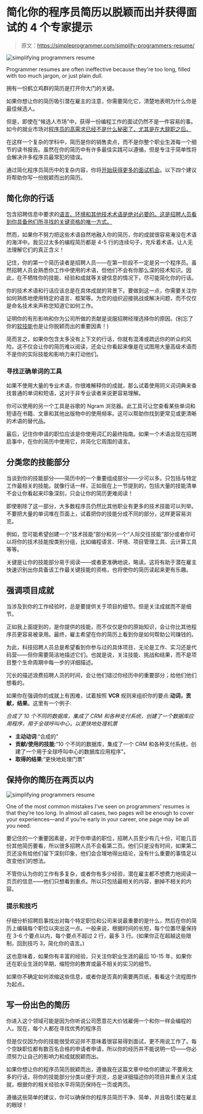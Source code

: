 # 简化你的程序员简历以脱颖而出并获得面试的 4 个专家提示

> 原文：<https://simpleprogrammer.com/simplify-programmers-resume/>

![simplifying programmers resume](img/a24eccd84d334ae7e4651f0580800320.png)

Programmer resumes are often ineffective because they're too long, filled with too much jargon, or just plain dull.

拥有一份鹤立鸡群的简历是打开你大门的关键。

如果你想让你的简历吸引潜在雇主的注意，你需要简化它，清楚地表明为什么你是最佳候选人。

但是，即使在“候选人市场”中，获得一份编程工作的面试仍然不是一件容易的事。如今的就业市场对[程序员的高需求已经不是什么秘密了，尤其是在大辞职之后。](https://betterprogramming.pub/if-software-engineering-is-in-demand-why-is-it-so-hard-to-get-a-software-engineering-job-c043a964e463)

在这样一个复杂的学科中，简历是你的销售卖点，而不是你整个职业生涯每一个细节的读书报告。虽然在你的简历中有许多最佳实践可以遵循，但是专注于简单性将会解决许多程序员最常犯的错误。

通过简化程序员简历中的复杂内容，你将[开始获得更多的面试机会](https://www.amazon.com/gp/product/098478280X/ref=as_li_tl?ie=UTF8&camp=1789&creative=390957&creativeASIN=098478280X&linkCode=as2&tag=makithecompsi-20&linkId=PPVAMLLSJHP56DJY)。以下四个建议将帮助你写一份脱颖而出的简历。

## 简化你的行话

包含招聘信息中要求的[语言、环境和其他技术术语是绝对必要的。这是招聘人员看到你具备他们所寻找的关键资格的唯一方式。](https://simpleprogrammer.com/popular-app-development-languages-2022/)

然而，如果你不努力把这些术语自然地融入你的简历，你的成就很容易淹没在术语的海洋中。我见过太多的编程简历都是 4-5 行的连续句子，充斥着术语，让人无法理解它们的真正含义！

记住，你的第一个简历读者是招聘人员——在第一阶段不一定是另一个程序员。虽然招聘人员会熟悉你工作中使用的术语，但他们不会有你那么深的技术知识。因此，在不牺牲你的技能、经验和成就等关键信息的情况下，尽可能简化你的行话。

你的技术术语和行话应该总是在具体成就的背景下。要做到这一点，你需要关注你如何熟练地使用特定的语言、框架等。为您的组织迎接挑战或解决问题，而不仅仅是命名技术来声称您知道它如何工作。

证明你的有形影响和你为公司所做的贡献是说服招聘经理选择你的原因。(别忘了你的[软技能](https://simpleprogrammer.com/soft-skills-developers-growing-career/)也是让你脱颖而出的重要因素！)

简而言之，如果你包含太多没有上下文的行话，你就有混淆或疏远你的听众的风险。这不仅会让你的简历难以阅读，还会让你看起来像是在试图用大量高级术语而不是你的实际技能和影响力来打动他们。

### 寻找正确单词的工具

如果不使用大量的专业术语，你很难解释你的成就，那么试着使用同义词词典来查找普通的单词和短语，这对于非专业读者来说更容易理解。

你可以使用的另一个工具是谷歌的 Ngram 浏览器。此工具可让您查看某些单词和短语在书籍、文章和其他出版物中的使用频率。这可以帮助你找到更常见或更清晰的术语的替代品。

最后，记住你申请的职位应该是你使用词汇的最终指南。如果一个术语出现在招聘启事中，在你的简历中使用它，并简化它周围的语言。

## 分类您的技能部分

当谈到你的技能部分——简历中的一个重要组成部分——少可以多。只包括与特定工作最相关的技能。就像行话一样，正如我在上一节提到的，包括大量的技能清单不会让你看起来印象深刻，只会让你的简历更难阅读！

即使剔除了这一部分，大多数程序员仍然比其他职业有更多的技术技能可以列举。不要把大量的单词堆在页面上，试着把你的技能分成不同的部分，这样更容易浏览。

例如，您可能希望创建一个“技术技能”部分和另一个“人际交往技能”部分或者你可以将你的技术技能按类别分组，比如编程语言、环境、项目管理工具、云计算工具等等。

关键是让你的技能部分易于阅读——或者更准确地说，略读。这将有助于潜在雇主快速识别出你具备该工作最关键技能的资格，也将使你的简历读起来更有乐趣。

## 强调项目成就

当涉及到你的工作经验时，总是要提供关于项目的细节。但是关注成就而不是细节。

正如我上面提到的，是你提供的技能，而不仅仅是你的原始知识，会让你比其他程序员更容易被录用。最终，雇主希望在你的简历上看到你是如何帮助公司赚钱的。

为此，科技招聘人员总是希望看到你参与过的具体项目，无论是工作、实习还是代码营——但你需要简洁地描述它们。也就是说，关注技能、挑战和结果，而不是项目整个生命周期中每一步的详细描述。

冗长的描述浪费招聘人员的时间，会让他们错过你经历中的重要部分；给他们他们想看的。

如果你在强调你的成就上有困难，试着按照 **VCR** 规则来组织你的要点:**动词，贡献，结果**。这里有一个例子:

*合成了 10 个不同的数据库，集成了 CRM 和各种支付系统，创建了一个数据库应用程序，用于全球呼叫中心，以更快地处理机票*

*   **主动动词**:“合成的”
*   **贡献/使用的技能**:“10 个不同的数据库，集成了一个 CRM 和各种支付系统，创建了一个用于全球呼叫中心的数据库应用程序”。
*   **取得的结果**:“更快地处理门票”

## 保持你的简历在两页以内

![simplifying programmers resume](img/40d7f060ac23b22fa6fdab6de4c5c9f2.png)

One of the most common mistakes I’ve seen on programmers’ resumes is that they’re too long. In almost all cases, two pages will be enough to cover your experiences—and if you’re early in your career, one page may be all you need.

要记住的一个重要因素是，对于你申请的职位，招聘人员至少有几十份，可能几百份其他简历要看，所以很多招聘人员不会看第二页。他们只是没有时间，如果第二页还没有给他们留下深刻印象，他们会合理地得出结论，没有什么重要的事情足以改变他们的想法。

不管你认为你的工作有多复杂，或者你有多少经验，潜在雇主都不想费力地阅读一页页的信息——他们只想看到重点。所以只包括最相关的内容，删掉不相关的内容。

### 提示和技巧

仔细分析招聘启事找出对每个特定职位和公司来说最重要的是什么，然后在你的简历上编辑每个职位以突出这一点。一般来说，根据时间的长短，每个位置尽量保持在 3-6 个要点以内，每个要点不超过 2 行，最多 3 行。(如果你正在超越这些限制，回到技巧 3，简化你的语言。)

这也意味着，如果你有丰富的经验，只关注你职业生涯的最后 10-15 年，如果你还在职业生涯的早期，缩短你的教育或最不相关的实习的细节。

如果你不确定如何浓缩这些信息，或者你是否真的需要两页纸，看看这个流程图作为起点。

## 写一份出色的简历

你进入这个领域可能是因为你听说公司愿意花大价钱雇佣一个和你一样会编程的人。现在，每个人都在寻找优秀的程序员

但是仅仅因为你的技能很受欢迎并不意味着很容易得到面试，更不用说工作了。每个空缺职位都有数百名合格的申请者申请，所以你的经历并不能说明一切——你必须努力让自己的影响力和成就脱颖而出。

如果你想让你的程序员简历脱颖而出，遵循我在这篇文章中给你的建议:不要用太多的行话，将你的技能部分分类以便于浏览，总是详细描述你的项目并重点关注成就，根据你的相关经验水平将简历保持在一页或两页。

遵循这些简单的建议，你可以确保你的程序员简历干净、简单，并且吸引潜在雇主的眼球！